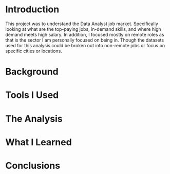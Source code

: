 # Introduction
This project was to understand the Data Analyst job market. Specifically looking at what are the top-paying jobs, in-demand skills, and where high demand meets high salary. In addition, I focused mostly on remote roles as that is the sector I am personally focused on being in. Though the datasets used for this analysis could be broken out into non-remote jobs or focus on specific cities or locations.
# Background

# Tools I Used

# The Analysis

# What I Learned

# Conclusions